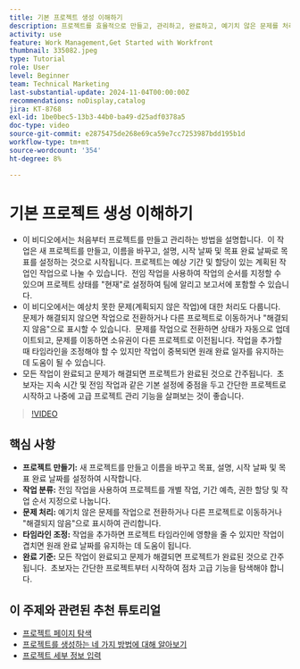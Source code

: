 ```yaml
---
title: 기본 프로젝트 생성 이해하기
description: 프로젝트를 효율적으로 만들고, 관리하고, 완료하고, 예기치 않은 문제를 처리하고, 필수적인 프로젝트 관리 기능을 마스터하기 위한 초보자 친화적인 팁을 탐색하는 방법에 대해 알아봅니다. ​
activity: use
feature: Work Management,Get Started with Workfront
thumbnail: 335082.jpeg
type: Tutorial
role: User
level: Beginner
team: Technical Marketing
last-substantial-update: 2024-11-04T00:00:00Z
recommendations: noDisplay,catalog
jira: KT-8768
exl-id: 1be0bec5-13b3-44b0-ba49-d25adf0378a5
doc-type: video
source-git-commit: e2875475de268e69ca59e7cc7253987bdd195b1d
workflow-type: tm+mt
source-wordcount: '354'
ht-degree: 8%

---
```


# 기본 프로젝트 생성 이해하기

* 이 비디오에서는 처음부터 프로젝트를 만들고 관리하는 방법을 설명합니다. &#x200B; 이 작업은 새 프로젝트를 만들고, 이름을 바꾸고, 설명, 시작 날짜 및 목표 완료 날짜로 목표를 설정하는 것으로 시작됩니다. 프로젝트는 예상 기간 및 할당이 있는 계획된 작업인 작업으로 나눌 수 있습니다. &#x200B; 전임 작업을 사용하여 작업의 순서를 지정할 수 있으며 프로젝트 상태를 &quot;현재&quot;로 설정하여 팀에 알리고 보고서에 포함할 수 있습니다. &#x200B;
* 이 비디오에서는 예상치 못한 문제(계획되지 않은 작업)에 대한 처리도 다룹니다. &#x200B; 문제가 해결되지 않으면 작업으로 전환하거나 다른 프로젝트로 이동하거나 &quot;해결되지 않음&quot;으로 표시할 수 있습니다. &#x200B; 문제를 작업으로 전환하면 상태가 자동으로 업데이트되고, 문제를 이동하면 소유권이 다른 프로젝트로 이전됩니다. 작업을 추가할 때 타임라인을 조정해야 할 수 있지만 작업이 중복되면 원래 완료 일자를 유지하는 데 도움이 될 수 있습니다. &#x200B;
* 모든 작업이 완료되고 문제가 해결되면 프로젝트가 완료된 것으로 간주됩니다. &#x200B; 초보자는 지속 시간 및 전임 작업과 같은 기본 설정에 중점을 두고 간단한 프로젝트로 시작하고 나중에 고급 프로젝트 관리 기능을 살펴보는 것이 좋습니다. &#x200B;

>[!VIDEO](https://video.tv.adobe.com/v/335082/?quality=12&learn=on&enablevpops)

## 핵심 사항

* **프로젝트 만들기:** 새 프로젝트를 만들고 이름을 바꾸고 목표, 설명, 시작 날짜 및 목표 완료 날짜를 설정하여 시작합니다.
* **작업 분류:** 전임 작업을 사용하여 프로젝트를 개별 작업, 기간 예측, 권한 할당 및 작업 순서 지정으로 나눕니다. &#x200B;
* **문제 처리:** 예기치 않은 문제를 작업으로 전환하거나 다른 프로젝트로 이동하거나 &quot;해결되지 않음&quot;으로 표시하여 관리합니다&#x200B;.
* **타임라인 조정:** 작업을 추가하면 프로젝트 타임라인에 영향을 줄 수 있지만 작업이 겹치면 원래 완료 날짜를 유지하는 데 도움이 됩니다. &#x200B;
* **완료 기준:** 모든 작업이 완료되고 문제가 해결되면 프로젝트가 완료된 것으로 간주됩니다. &#x200B; 초보자는 간단한 프로젝트부터 시작하여 점차 고급 기능을 탐색해야 합니다. &#x200B;


## 이 주제와 관련된 추천 튜토리얼

* [프로젝트 페이지 탐색](/help/manage-work/projects/navigate-the-project-page.md)
* [프로젝트를 생성하는 네 가지 방법에 대해 알아보기](/help/manage-work/projects/understand-other-ways-to-create-projects.md)
* [프로젝트 세부 정보 입력](/help/manage-work/projects/fill-in-the-project-details.md)

